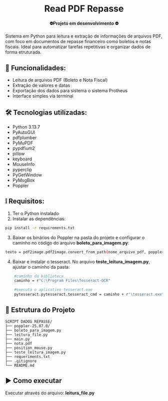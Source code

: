 <h1 align="center"> Read PDF Repasse </h1>

<h4 align="center"> ⛔Projeto em desenvolvimento ⛔ </h4> 

<p>Sistema em Python para leitura e extração de informações de arquivos PDF, com foco em documentos de repasse financeiro como boletos e notas fiscais.
Ideal para automatizar tarefas repetitivas e organizar dados de forma etruturada.</p>

## 🚀 Funcionalidades:
- Leitura de arquivos PDF (Boleto e Nota Fiscal)
- Extração de valores e datas
- Exportação dos dados para sistema o sistema Protheus
- Interface simples via terminal

## 🛠 Tecnologias utilizadas:
- Python 3.13.7
- PyAutoGUI
- pdfplumber
- PyMuPDF
- pypdfium2
- pillow
- keyboard
- MouseInfo
- pyperclip
- PyGetWindow
- PyMsgBox
- Poppler

## ❕ Requisitos:
1. Ter o Python instalado
2. Instalar as dependências:
```bash
pip install -r requirements.txt
```
3. Baixar os binários do Poppler na pasta do projeto e configurar o caminho no código do arquivo **boleto_para_imagem.py**:
```bash
texto = pdf2image.pdf2image.convert_from_path(nome_arquivo_pdf, poppler_path=r'poppler-25.07.0\Library\bin')
```

4. Baixar e instalar o tesseract. No arquivo **teste_leitura_imagem.py**, ajustar o caminho da pasta:
```bash
    #caminho da biblioteca
    caminho = r"C:\Program Files\Tesseract-OCR"

    #executa o aplicativo tesseract.exe
    pytesseract.pytesseract.tesseract_cmd = caminho + r"\tesseract.exe"
```

## 📂 Estrutura do Projeto

```
SCRIPT DADOS REPASSE/
├── poppler-25.07.0/
├── boleto_para_imagem.py
├── leitura_file.py
├── main.py
├── nota.pdf
├── position_mouse.py
├── teste_leitura_imagem.py
├── requeriments.txt
├── .gitignore
└── README.md
```

## ▶ Como executar

Executar através do arquivo: **leitura_file.py**